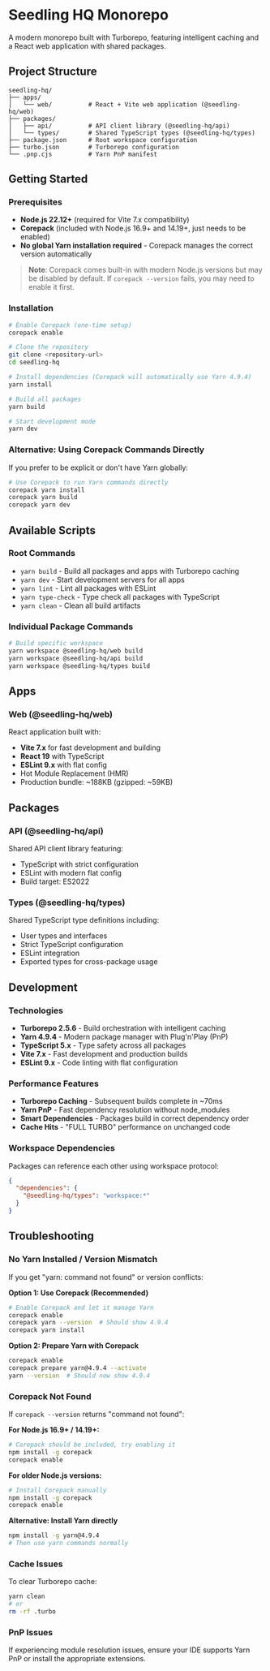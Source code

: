# Seedling HQ Monorepo

A modern monorepo built with Turborepo, featuring intelligent caching and a React web application with shared packages.

## Project Structure

```
seedling-hq/
├── apps/
│   └── web/          # React + Vite web application (@seedling-hq/web)
├── packages/
│   ├── api/          # API client library (@seedling-hq/api)
│   └── types/        # Shared TypeScript types (@seedling-hq/types)
├── package.json      # Root workspace configuration
├── turbo.json        # Turborepo configuration
└── .pnp.cjs          # Yarn PnP manifest
```

## Getting Started

### Prerequisites

- **Node.js 22.12+** (required for Vite 7.x compatibility)
- **Corepack** (included with Node.js 16.9+ and 14.19+, just needs to be enabled)
- **No global Yarn installation required** - Corepack manages the correct version automatically

> **Note**: Corepack comes built-in with modern Node.js versions but may be disabled by default. If `corepack --version` fails, you may need to enable it first.

### Installation

```bash
# Enable Corepack (one-time setup)
corepack enable

# Clone the repository
git clone <repository-url>
cd seedling-hq

# Install dependencies (Corepack will automatically use Yarn 4.9.4)
yarn install

# Build all packages
yarn build

# Start development mode
yarn dev
```

### Alternative: Using Corepack Commands Directly

If you prefer to be explicit or don't have Yarn globally:

```bash
# Use Corepack to run Yarn commands directly
corepack yarn install
corepack yarn build
corepack yarn dev
```

## Available Scripts

### Root Commands
- `yarn build` - Build all packages and apps with Turborepo caching
- `yarn dev` - Start development servers for all apps
- `yarn lint` - Lint all packages with ESLint
- `yarn type-check` - Type check all packages with TypeScript
- `yarn clean` - Clean all build artifacts

### Individual Package Commands
```bash
# Build specific workspace
yarn workspace @seedling-hq/web build
yarn workspace @seedling-hq/api build
yarn workspace @seedling-hq/types build
```

## Apps

### Web (@seedling-hq/web)
React application built with:
- **Vite 7.x** for fast development and building
- **React 19** with TypeScript
- **ESLint 9.x** with flat config
- Hot Module Replacement (HMR)
- Production bundle: ~188KB (gzipped: ~59KB)

## Packages

### API (@seedling-hq/api)
Shared API client library featuring:
- TypeScript with strict configuration
- ESLint with modern flat config
- Build target: ES2022

### Types (@seedling-hq/types)
Shared TypeScript type definitions including:
- User types and interfaces
- Strict TypeScript configuration
- ESLint integration
- Exported types for cross-package usage

## Development

### Technologies
- **Turborepo 2.5.6** - Build orchestration with intelligent caching
- **Yarn 4.9.4** - Modern package manager with Plug'n'Play (PnP)
- **TypeScript 5.x** - Type safety across all packages
- **Vite 7.x** - Fast development and production builds
- **ESLint 9.x** - Code linting with flat configuration

### Performance Features
- **Turborepo Caching** - Subsequent builds complete in ~70ms
- **Yarn PnP** - Fast dependency resolution without node_modules
- **Smart Dependencies** - Packages build in correct dependency order
- **Cache Hits** - "FULL TURBO" performance on unchanged code

### Workspace Dependencies
Packages can reference each other using workspace protocol:
```json
{
  "dependencies": {
    "@seedling-hq/types": "workspace:*"
  }
}
```

## Troubleshooting

### No Yarn Installed / Version Mismatch
If you get "yarn: command not found" or version conflicts:

**Option 1: Use Corepack (Recommended)**
```bash
# Enable Corepack and let it manage Yarn
corepack enable
corepack yarn --version  # Should show 4.9.4
corepack yarn install
```

**Option 2: Prepare Yarn with Corepack**
```bash
corepack enable
corepack prepare yarn@4.9.4 --activate
yarn --version  # Should now show 4.9.4
```

### Corepack Not Found
If `corepack --version` returns "command not found":

**For Node.js 16.9+ / 14.19+:**
```bash
# Corepack should be included, try enabling it
npm install -g corepack
corepack enable
```

**For older Node.js versions:**
```bash
# Install Corepack manually
npm install -g corepack
corepack enable
```

**Alternative: Install Yarn directly**
```bash
npm install -g yarn@4.9.4
# Then use yarn commands normally
```

### Cache Issues
To clear Turborepo cache:
```bash
yarn clean
# or
rm -rf .turbo
```

### PnP Issues
If experiencing module resolution issues, ensure your IDE supports Yarn PnP or install the appropriate extensions.

